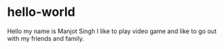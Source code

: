 # hello-world
Hello my name is Manjot Singh I like to play video game and like to go out with my friends and family.
